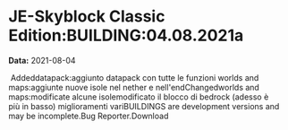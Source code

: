 # JE-Skyblock Classic Edition:BUILDING:04.08.2021a

**Data:** 2021-08-04

 Addeddatapack:aggiunto datapack con tutte le funzioni worlds and maps:aggiunte nuove isole nel nether e nell'endChangedworlds and maps:modificate alcune isolemodificato il blocco di bedrock (adesso è più in basso) miglioramenti variBUILDINGS are development versions and may be incomplete.Bug Reporter.Download
